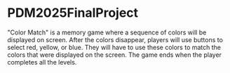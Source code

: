 # PDM2025FinalProject
"Color Match" is a memory game where a sequence of colors will be displayed on screen. After the colors disappear, players will use buttons to select red, yellow, or blue. They will have to use these colors to match the colors that were displayed on the screen. The game ends when the player completes all the levels. 
